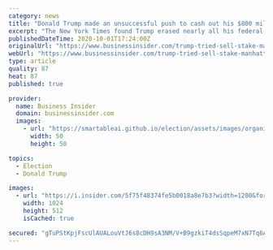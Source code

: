 ```yaml
---
category: news
title: "Donald Trump made an unsuccessful push to cash out his $800 million stake in 2 valuable office skyscrapers"
excerpt: "The New York Times found Trump erased nearly all his federal taxes in the 15 years prior to the 2016 election. But he could be on the hook for an upcoming $100 million tax bill."
publishedDateTime: 2020-10-01T17:24:00Z
originalUrl: "https://www.businessinsider.com/trump-tried-sell-stake-manhattan-san-francisco-offices-vornado-taxes-2020-9"
webUrl: "https://www.businessinsider.com/trump-tried-sell-stake-manhattan-san-francisco-offices-vornado-taxes-2020-9"
type: article
quality: 87
heat: 87
published: true

provider:
  name: Business Insider
  domain: businessinsider.com
  images:
    - url: "https://smartableai.github.io/election/assets/images/organizations/businessinsider.com-50x50.jpg"
      width: 50
      height: 50

topics:
  - Election
  - Donald Trump

images:
  - url: "https://i.insider.com/5f75f48374fe5b0018a8e7b3?width=1200&format=jpeg"
    width: 1024
    height: 512
    isCached: true

secured: "gTuPStKpjFscUlAUALouVtJ6s8cDH9sA3NM/V+B9gzkiT4dsSqpeM7xN7Tq6A4GGWvv6YabLk0JD1HAhwwbxmltoXa6fslDS/cS3ysWu4GlNybszI2NupmPUpA9QnDo2HHJBJkEeJ7T5IHKwJ7p2cVd/6HunVdnhUPdwkXGSLEOXTJUYf7NUpWsIJqm36tYaHwP2Ud8lwANrF/ArFJb6HBwIx/nRZhy1xabTnUi3jdVCb6UNcuEoVKeNBNtdSTOvMngZ/ERDSff37IR9RLVDxl+2H4/15QbHxEaA9FUC9eHqvUhji3mUgEwi7XiIsn1MCaAKpSJHv/zXutobblJooZrFzDcpp+JfFUnHRnOCf9E=;blvEX5JoUG47GD6Eaon0xA=="
---
```


